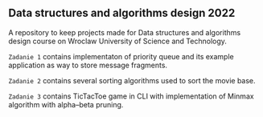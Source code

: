 ## Data structures and algorithms design 2022

A repository to keep projects made for Data structures and algorithms design course on Wroclaw University of Science and Technology.

``Zadanie 1`` contains implementaton of priority queue and its example application as way to store message fragments.

``Zadanie 2`` contains several sorting algorithms used to sort the movie base.

``Zadanie 3`` contains TicTacToe game in CLI with implementation of Minmax algorithm with alpha–beta pruning.
